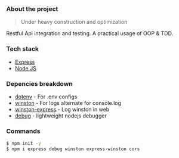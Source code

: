 <div align="center">

</div>

### About the project

> Under heavy construction and optimization

Restful Api integration and testing. A practical usage of OOP & TDD.

### Tech stack

- [Express](http://expressjs.com/)
- [Node JS](https://nodejs.org/en/docs/)

### Depencies breakdown

- [dotenv](https://www.npmjs.com/package/dotenv) - For .env configs
- [winston](https://www.npmjs.com/package/winston) - For logs alternate for console.log
- [winston-express](https://www.npmjs.com/package/winston-express) - Log winston in web
- [debug](https://www.npmjs.com/package/debug) - lightweight nodejs debugger

### Commands

```bash
$ npm init -y
$ npm i express debug winston express-winston cors

```
